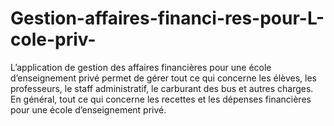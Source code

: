 # Gestion-affaires-financi-res-pour-L-cole-priv-
L’application de gestion des affaires financières pour une école d’enseignement privé permet de  gérer tout ce qui concerne les élèves, les professeurs, le staff administratif, le carburant des bus et autres charges. En général, tout ce qui concerne les recettes et les dépenses financières pour une école d’enseignement privé.
